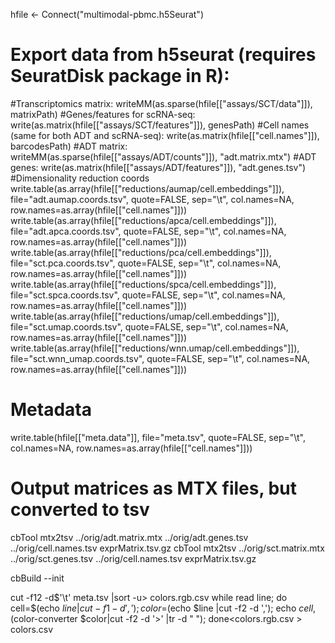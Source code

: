 hfile <- Connect("multimodal-pbmc.h5Seurat")
# Export data from h5seurat (requires SeuratDisk package in R):
#Transcriptomics matrix:
writeMM(as.sparse(hfile[["assays/SCT/data"]]), matrixPath)
#Genes/features for scRNA-seq:
write(as.matrix(hfile[["assays/SCT/features"]]), genesPath)
#Cell names (same for both ADT and scRNA-seq):
write(as.matrix(hfile[["cell.names"]]), barcodesPath)
#ADT matrix:
writeMM(as.sparse(hfile[["assays/ADT/counts"]]), "adt.matrix.mtx")
#ADT genes:
write(as.matrix(hfile[["assays/ADT/features"]]), "adt.genes.tsv")
#Dimensionality reduction coords
write.table(as.array(hfile[["reductions/aumap/cell.embeddings"]]), file="adt.aumap.coords.tsv", quote=FALSE, sep="\t", col.names=NA, row.names=as.array(hfile[["cell.names"]]))
write.table(as.array(hfile[["reductions/apca/cell.embeddings"]]), file="adt.apca.coords.tsv", quote=FALSE, sep="\t", col.names=NA, row.names=as.array(hfile[["cell.names"]]))
write.table(as.array(hfile[["reductions/pca/cell.embeddings"]]), file="sct.pca.coords.tsv", quote=FALSE, sep="\t", col.names=NA, row.names=as.array(hfile[["cell.names"]]))
write.table(as.array(hfile[["reductions/spca/cell.embeddings"]]), file="sct.spca.coords.tsv", quote=FALSE, sep="\t", col.names=NA, row.names=as.array(hfile[["cell.names"]]))
write.table(as.array(hfile[["reductions/umap/cell.embeddings"]]), file="sct.umap.coords.tsv", quote=FALSE, sep="\t", col.names=NA, row.names=as.array(hfile[["cell.names"]]))
write.table(as.array(hfile[["reductions/wnn.umap/cell.embeddings"]]), file="sct.wnn_umap.coords.tsv", quote=FALSE, sep="\t", col.names=NA, row.names=as.array(hfile[["cell.names"]]))
# Metadata
write.table(hfile[["meta.data"]], file="meta.tsv", quote=FALSE, sep="\t", col.names=NA, row.names=as.array(hfile[["cell.names"]]))


# Output matrices as MTX files, but converted to tsv
cbTool mtx2tsv ../orig/adt.matrix.mtx ../orig/adt.genes.tsv ../orig/cell.names.tsv exprMatrix.tsv.gz
cbTool mtx2tsv ../orig/sct.matrix.mtx ../orig/sct.genes.tsv ../orig/cell.names.tsv exprMatrix.tsv.gz

cbBuild --init

cut -f12 -d$'\t' meta.tsv |sort -u> colors.rgb.csv 
while read line; do cell=$(echo $line|cut -f1 -d ','); color=$(echo $line |cut -f2 -d ','); echo $cell,$(color-converter $color|cut -f2 -d '>' |tr -d " "); done<colors.rgb.csv > colors.csv
